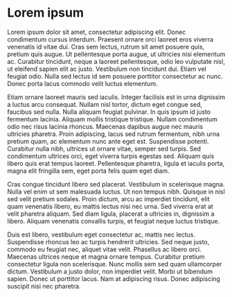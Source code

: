 Lorem ipsum
===========

Lorem ipsum dolor sit amet, consectetur adipiscing elit. Donec condimentum
cursus interdum. Praesent ornare orci laoreet eros viverra venenatis id vitae dui. 
Cras sem lectus, rutrum sit amet posuere quis, pretium quis augue. Ut pellentesque
porta augue, ut ultricies nisi elementum ac. Curabitur tincidunt, neque a laoreet 
pellentesque, odio leo vulputate nisl, ut eleifend sapien elit ac justo. Vestibulum 
non tincidunt dui. Etiam vel feugiat odio. Nulla sed lectus id sem posuere porttitor 
consectetur ac nunc. Donec porta lacus commodo velit luctus elementum.

Etiam ornare laoreet mauris sed iaculis. Integer facilisis est in urna dignissim a 
luctus arcu consequat. Nullam nisl tortor, dictum eget congue sed, faucibus sed nulla.
Nulla aliquam feugiat pulvinar. In quis ipsum id justo fermentum lacinia. Aliquam mollis 
tristique tristique. Nullam condimentum odio nec risus lacinia rhoncus. Maecenas dapibus 
augue nec mauris ultricies pharetra. Proin adipiscing, lacus sed rutrum fermentum, nibh 
urna pretium quam, ac elementum nunc ante eget est. Suspendisse potenti. Curabitur nulla 
nibh, ultrices ut ornare vitae, semper sed turpis. Sed condimentum ultrices orci, eget 
viverra turpis egestas sed. Aliquam quis libero quis erat tempus laoreet. Pellentesque 
pharetra, ligula et iaculis porta, magna elit fringilla sem, eget porta felis quam eget diam.

Cras congue tincidunt libero sed placerat. Vestibulum in scelerisque magna. Nulla vel enim 
ut sem malesuada luctus. Ut non tempus nibh. Quisque in nisl sed velit pretium sodales. 
Proin dictum, arcu ac imperdiet tincidunt, elit quam venenatis libero, eu mattis lectus 
nisi nec urna. Sed viverra erat at velit pharetra aliquam. Sed diam ligula, placerat a 
ultricies in, dignissim a libero. Aliquam venenatis convallis turpis, et feugiat neque 
luctus tristique.

Duis est libero, vestibulum eget consectetur ac, mattis nec lectus. Suspendisse rhoncus 
leo ac turpis hendrerit ultricies. Sed neque justo, commodo eu feugiat nec, aliquet vitae 
velit. Phasellus ac libero orci. Maecenas ultrices neque et magna ornare tempus. Curabitur 
pretium consectetur ligula non scelerisque. Nunc mollis sem sed quam ullamcorper dictum. 
Vestibulum a justo dolor, non imperdiet velit. Morbi ut bibendum sapien. Donec ut porttitor 
lacus. Nam at adipiscing risus. Donec adipiscing suscipit nisi nec pharetra.
